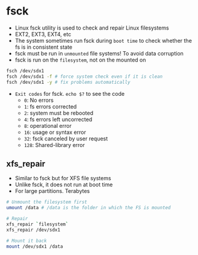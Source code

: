 # fsck

- Linux fsck utility is used to check and repair Linux filesystems
- EXT2, EXT3, EXT4, etc
- The system sometimes run fsck during `boot time` to check whether the fs is in consistent state
- fsck must be run in `unmounted` file systems! To avoid data corruption
- fsck is run on the `filesystem`, not on the mounted on

```sh
fsch /dev/sdx1
fsch /dev/sdx1 -f # force system check even if it is clean
fsch /dev/sdx1 -y # fix problems automatically

```

- `Exit codes` for fsck. `echo $?` to see the code
  - `0`: No errors
  - `1`: fs errors corrected
  - `2`: system must be rebooted
  - `4`: fs errors left uncorrected
  - `8`: operational error
  - `16`: usage or syntax error
  - `32`: fsck canceled by user request
  - `128`: Shared-library error

## xfs_repair

- Similar to fsck but for XFS file systems
- Unlike fsck, it does not run at boot time
- For large partitions. Terabytes

```sh
# Unmount the filesystem first
umount /data # /data is the folder in which the FS is mounted

# Repair
xfs_repair `filesystem`
xfs_repair /dev/sdx1

# Mount it back
mount /dev/sdx1 /data
```
